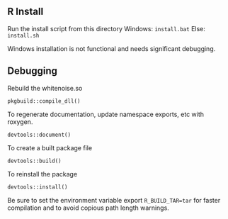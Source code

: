 ## R Install
Run the install script from this directory 
    Windows: `install.bat`
    Else: `install.sh`

Windows installation is not functional and needs significant debugging.

## Debugging

Rebuild the whitenoise.so

    pkgbuild::compile_dll()

To regenerate documentation, update namespace exports, etc with roxygen.

    devtools::document()

To create a built package file

    devtools::build()
    
To reinstall the package

    devtools::install()
    
Be sure to set the environment variable export `R_BUILD_TAR=tar` for faster compilation and to avoid copious path length warnings.
